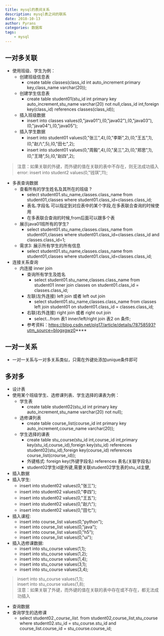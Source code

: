 ```yaml
---
title: mysql的表间关系
description: mysql表之间的联系
date: 2018-10-13
author: Pyrans
categories: 数据库
tags:
    - mysql
---
```




## 一对多关联

* 使用班级、学生为例：
	* 创建班级信息表
		* create table classes(class_id int auto_increment primary key,class_name varchar(20));
	* 创建学生信息表
		* create table student01(stu_id int primary key auto_increment,stu_name varchar(20) not null,class_id int,foreign key(class_id) references classes(class_id));
	* 插入班级数据
		* insert into classes values(0,"java01"),(0,"java02"),(0,"java03"),(0,"java04"),(0,"java05");
	* 插入学生数据
		* insert into student01 values(0,"张三",4),(0,"李斯",2),(0,"王五",1),(0,"赵六",5),(0,"田七",2);
		* insert into student01 values(0,"周毅",4),(0,"吴三",2),(0,"郑思",1),(0,"王琦",5),(0,"赵四",2);
      ​      
> 注意：如果关联的外键，而外键的值在关联的表中不存在，则无法成功插入<br/>
> error: insert into student2 values(0,"钱琪",11);

* 多表查询数据   
	* 查看所有的学生姓名及其所在的班级 ?
		* select student01.stu_name,classes.class_name from student01,classes where student01.class_id=classes.class_id;
		* 表名.字段名  可以指定到对应表中的某个字段,在多表联合查询的时候使用
		* 在多表联合查询的时候,from后面可以跟多个表
	* 展示java01班所有的学生? 
	     * select student01.stu_name,classes.class_name from student01,classes where student01.class_id=classes.class_id and classes.class_id=1;
	* 需求3: 展示所有学生的所有信息
		* select student01.stu_name,classes.class_name from student01,classes where student01.class_id=classes.class_id;
* 连接关系查询
	* 内连接  inner join
		* 查询所有学生及姓名
			* select student01.stu_name,classes.class_name from student01 inner join classes on student01.class_id = classes.class_id;  
		* 左联(左外连接)  left join 或者 left out join   
			* select student01.stu_name,classes.class_name from classes left join student01 on student01.class_id = classes.class_id;  		
		* 右联(右外连接)   right join 或者 right out join 
			* select...from 表1 inner/left/right join 表2  on  条件;
		* 参考资料：https://blog.csdn.net/plg17/article/details/78758593?utm_source=blogxgwz0****

## 一对一关系

* 一对一关系与一对多关系类似，只需在外键处添加unique条件即可

## 多对多
* 设计表
* 使用某个班级学生、选修课列表、学生选择的课表为例：
	* 学生表
		* create table student02(stu_id int primary key auto_increment,stu_name varchar(20) not null);	
	* 选修课列表
		* create table course_list(course_id int primary key auto_increment,course_name varchar(20));
	* 学生选择的课表
		* create table stu_course(stu_id int,course_id int,primary key(stu_id,course_id),foreign key(stu_id) references student02(stu_id),foreign key(course_id) references course_list(crourse_id));
		* 外键格式:  foreign key(外键字段名)  references 表名(关联字段名) 
		* student02学生id是外键,需要关联student02学生表的stu_id主健, 
* 插入数据
* 插入学生:
	- insert into student02 values(0,"张三");
	- insert into student02 values(0,"李四");
	- insert into student02 values(0,"王五");
	- insert into student02 values(0,"赵六");
	- insert into student02 values(0,"田七");
* 插入课程:
	- insert into course_list values(0,"python");  
	- insert into course_list values(0,"java"); 
	- insert into course_list values(0,"h5"); 
	- insert into course_list values(0,"ui"); 
* 插入选修课数据:
	- insert into stu_course values(1,1);
	- insert into stu_course values(1,2);
	- insert into stu_course values(1,4);
	- insert into stu_course values(3,1);
	- insert into stu_course values(3,4);
>insert into stu_course values(1,1);<br/>
>insert into stu_course values(1,8);<br/>
>注意：如果关联了外键，而外键的值在关联的表中存在或不存在，都无法成功插入
* 查询数据
* 查询学生的选修课
	* select student02.*,course_list.* from student02,course_list,stu_course where student02.stu_id =  stu_course.stu_id and course_list.course_id = stu_course.course_id;

